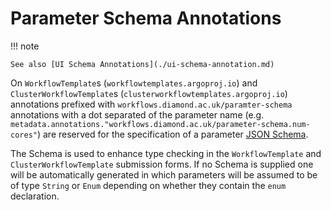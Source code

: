 # Parameter Schema Annotations

!!! note

    See also [UI Schema Annotations](./ui-schema-annotation.md)

On `WorkflowTemplate`s (`workflowtemplates.argoproj.io`) and `ClusterWorkflowTemplate`s (`clusterworkflowtemplates.argoproj.io`) annotations prefixed with `workflows.diamond.ac.uk/paramter-schema` annotations with a dot separated of the parameter name (e.g. `metadata.annotations."workflows.diamond.ac.uk/parameter-schema.num-cores"`) are reserved for the specification of a parameter [JSON Schema](https://json-schema.org/).

The Schema is used to enhance type checking in the `WorkflowTemplate` and `ClusterWorkflowTemplate` submission forms. If no Schema is supplied one will be automatically generated in which parameters will be assumed to be of type `String` or `Enum` depending on whether they contain the `enum` declaration.

